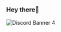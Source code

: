 ### Hey there👋
![Discord Banner 4](https://discordapp.com/api/guilds/1055497587970556007/widget.png?style=banner4)
